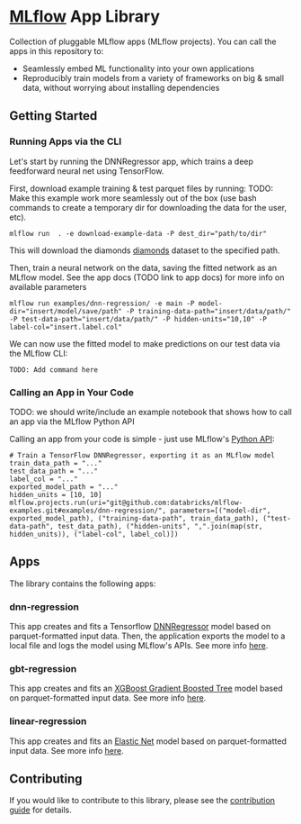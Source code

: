 # [MLflow](http://mlflow.org) App Library

Collection of pluggable MLflow apps (MLflow projects). You can call the apps in this repository to:
* Seamlessly embed ML functionality into your own applications
* Reproducibly train models from a variety of frameworks on big & small data, without worrying about installing dependencies

## Getting Started
### Running Apps via the CLI
Let's start by running the DNNRegressor app, which trains a deep feedforward neural net using TensorFlow.

First, download example training & test parquet files by running:
TODO: Make this example work more seamlessly out of the box (use bash commands to create a temporary dir for downloading the data for the user, etc).
 
```
mlflow run  . -e download-example-data -P dest_dir="path/to/dir"
```

This will download the diamonds [diamonds](https://raw.githubusercontent.com/tidyverse/ggplot2/4c678917/data-raw/diamonds.csv) dataset to the specified path.

Then, train a neural network on the data, saving the fitted network as an MLflow model. See the app docs (TODO link to app docs) for more info on available parameters
```
mlflow run examples/dnn-regression/ -e main -P model-dir="insert/model/save/path" -P training-data-path="insert/data/path/" -P test-data-path="insert/data/path/" -P hidden-units="10,10" -P label-col="insert.label.col"
```

We can now use the fitted model to make predictions on our test data via the MLflow CLI:
```
TODO: Add command here
```

### Calling an App in Your Code

TODO: we should write/include an example notebook that shows how to call an app via the MLflow Python API

Calling an app from your code is simple  - just use MLflow's [Python API](https://mlflow.org/docs/latest/projects.html#building-multi-step-workflows):
```
# Train a TensorFlow DNNRegressor, exporting it as an MLflow model
train_data_path = "..."
test_data_path = "..."
label_col = "..."
exported_model_path = "..."
hidden_units = [10, 10]
mlflow.projects.run(uri="git@github.com:databricks/mlflow-examples.git#examples/dnn-regression/", parameters=[("model-dir", exported_model_path), ("training-data-path", train_data_path), ("test-data-path", test_data_path), ("hidden-units", ",".join(map(str, hidden_units)), ("label-col", label_col)])
```

## Apps

The library contains the following apps:

### dnn-regression

This app creates and fits a Tensorflow [DNNRegressor](https://www.tensorflow.org/api_docs/python/tf/estimator/DNNRegressor) model based on parquet-formatted input data. Then, the application exports the model to a local file and logs the model using MLflow's APIs. See more info [here](examples/dnn-regression/).

### gbt-regression
This app creates and fits an [XGBoost Gradient Boosted Tree](https://xgboost.readthedocs.io/en/latest/python/python_api.html#module-xgboost.sklearn) model based on parquet-formatted input data. See more info [here](examples/gbt-regression/).

### linear-regression

This app creates and fits an [Elastic Net](http://scikit-learn.org/stable/modules/generated/sklearn.linear_model.ElasticNet.html) model based on parquet-formatted input data. See more info [here](examples/linear-regression/).

## Contributing

If you would like to contribute to this library, please see the [contribution guide](CONTRIBUTING.md) for details.
